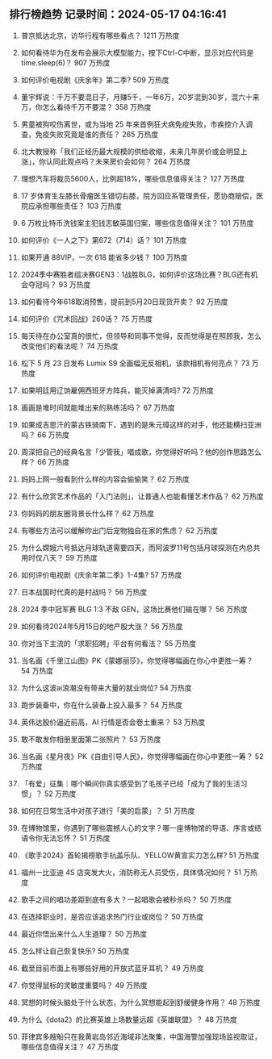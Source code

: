 
## 排行榜趋势 记录时间：2024-05-17 04:16:41
  
  1. 普京抵达北京，访华行程有哪些看点？ 1211 万热度
    
  2. 如何看待华为在发布会展示大模型能力，按下Ctrl-C中断，显示对应代码是time.sleep(6)？ 907 万热度
    
  3. 如何评价电视剧《庆余年》第二季? 509 万热度
    
  4. 董宇辉说：千万不要混日子，月赚5千，一年6万，20岁混到30岁，混六十来万，你怎么看待千万不要混？ 358 万热度
    
  5. 男童被狗咬伤离世，或为当地 25 年来首例狂犬病免疫失败，市疾控介入调查，免疫失败究竟是谁的责任？ 265 万热度
    
  6. 北大教授称「我们正经历最大规模的供给收缩，未来几年房价或会明显上涨」，你认同此观点吗？未来房价会如何？ 264 万热度
    
  7. 理想汽车将裁员5600人，比例超18%，哪些信息值得关注？ 127 万热度
    
  8. 17 岁体育生左膝长骨瘤医生错切右膝，院方回应系管理责任，愿协商赔偿，医院应承担哪些责任？ 103 万热度
    
  9. 6 万枚比特币洗钱案主犯钱志敏英国归案，哪些信息值得关注？ 101 万热度
    
  10. 如何评价《一人之下》第672（714）话？ 101 万热度
    
  11. 如果开通 88VIP，一次 618 能省多少钱？ 100 万热度
    
  12. 2024季中赛胜者组决赛GEN3：1战胜BLG，如何评价这场比赛？BLG还有机会夺冠吗？ 93 万热度
    
  13. 如何看待今年618取消预售，提前到5月20日现货开卖？ 92 万热度
    
  14. 如何评价《咒术回战》260话？ 75 万热度
    
  15. 每天待在办公室真的很忙，但领导和同事不觉得，反而觉得是在照顾我，怎么改变他们的看法呢？ 74 万热度
    
  16. 松下 5 月 23 日发布 Lumix S9 全画幅无反相机，该款相机有何亮点？ 73 万热度
    
  17. 如果明廷用辽饷雇佣西班牙方阵兵，能灭掉满清吗? 72 万热度
    
  18. 画画是堆时间就能堆出来的熟练活吗？ 67 万热度
    
  19. 如果成吉思汗的蒙古铁骑南下，遇到的是朱元璋这样的对手，他还能横扫亚洲吗？ 66 万热度
    
  20. 周深把自己的经典名言「少管我」唱成歌，你觉得好听吗？他的创作思路怎么样？ 66 万热度
    
  21. 妈妈上网一般看到什么样的内容会偷偷笑？ 62 万热度
    
  22. 有什么欣赏艺术作品的「入门法则」，让普通人也能看懂艺术作品？ 62 万热度
    
  23. 你妈妈的朋友圈背景长什么样？ 62 万热度
    
  24. 有哪些方法可以缓解你出门后宠物独自在家的焦虑？ 62 万热度
    
  25. 为什么嫦娥六号抵达月球轨道需要四天，而阿波罗11号包括月球探测在内总共用时仅八天？ 59 万热度
    
  26. 如何评价电视剧《庆余年第二季》1-4集? 57 万热度
    
  27. 日本战国时代真的是村战吗？ 56 万热度
    
  28. 2024 季中冠军赛 BLG 1:3 不敌 GEN，这场比赛他们输在哪？ 56 万热度
    
  29. 如何看待2024年5月15日的地产股大涨？ 56 万热度
    
  30. 你对当下主流的「求职招聘」平台有何看法？ 55 万热度
    
  31. 当名画《千里江山图》PK《蒙娜丽莎》，你觉得哪幅画在你心中更胜一筹？ 54 万热度
    
  32. 为什么这波ai浪潮没有带来大量的就业岗位? 54 万热度
    
  33. 跑步装备中，你在什么装备上投入最多？ 54 万热度
    
  34. 英伟达股价逼近前高，AI 行情是否会卷土重来？ 53 万热度
    
  35. 敢不敢发你相册里面第二张照片？ 53 万热度
    
  36. 当名画《星月夜》PK《自由引导人民》，你觉得哪幅画在你心中更胜一筹？ 52 万热度
    
  37. 「有爱」征集｜哪个瞬间你真实感受到了毛孩子已经「成为了我的生活习惯」？ 52 万热度
    
  38. 如何在日常生活中对孩子进行「美的启蒙」？ 51 万热度
    
  39. 在博物馆里，你遇到了哪些震撼人心的文字？哪一座博物馆的导语、序言或结语令你无法忘怀？ 51 万热度
    
  40. 《歌手2024》首轮揭榜歌手杭盖乐队、YELLOW黄宣实力怎么样? 51 万热度
    
  41. 福州一比亚迪 4S 店突发大火，消防称无人员受伤，具体情况如何？ 51 万热度
    
  42. 歌手之间的唱功差距到底有多大？一起唱歌会被秒杀吗？ 50 万热度
    
  43. 在选择职业时，是否应该追求热门行业或岗位？ 50 万热度
    
  44. 最近你悟出来什么人生道理？ 50 万热度
    
  45. 怎么样让自己恢复快乐? 50 万热度
    
  46. 截至目前市面上有哪些好用的开放式蓝牙耳机？ 49 万热度
    
  47. 你觉得鼠标的灵敏度重要吗？ 49 万热度
    
  48. 冥想的时候头脑处于什么状态，为什么冥想能起到舒缓健身作用？ 48 万热度
    
  49. 为什么《dota2》的比赛英雄上场数量远超《英雄联盟》？ 48 万热度
    
  50. 菲律宾多艘船只在我黄岩岛邻近海域非法聚集，中国海警加强现场监视取证，哪些信息值得关注？ 47 万热度
    